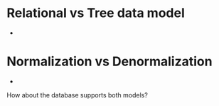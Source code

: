# Relational vs Tree data model

-

# Normalization vs Denormalization

-

How about the database supports both models?
